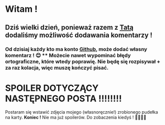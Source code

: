 # Witam !
## Dziś wielki dzień, ponieważ razem z [Tatą](brathaneq.github.io) dodaliśmy możliwość dodawania komentarzy !
### Od dzisiaj każdy kto ma konto [Github](github.com), może dodać własny komentarz ! 😊 ** Możecie nawet wypominać błędy ortograficzne, które wtedy poprawię. Nie będę się rozpisywał + za raz kolacja, więc muszę kończyć pisać.
# SPOILER DOTYCZĄCY NASTĘPNEGO POSTA !!!!!!!!
Postaram się wstawić zdjęcia mojego (własnoręcznie!) zrobionego pudełka na karty.
**Koniec !** 
Nie ma już spoilerów.
Do zobaczenia kiedyś ! 🫡🤐🫠🤯
